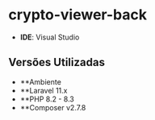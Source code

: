 # crypto-viewer-back

- **IDE**: Visual Studio

## Versões Utilizadas
- **Ambiente
- **Laravel 11.x
- **PHP 8.2 - 8.3
- **Composer v2.7.8
